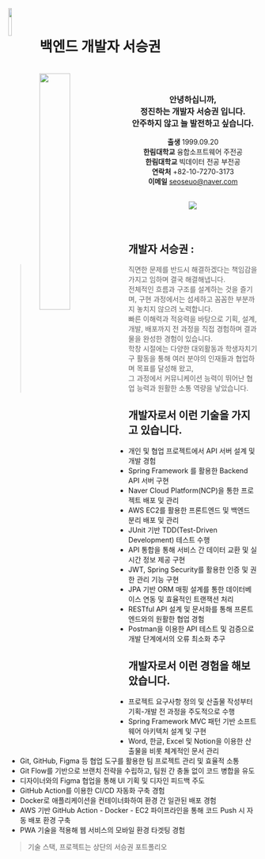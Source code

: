 <img align="left" style="width:12%;" src="https://github.com/user-attachments/assets/41ea3524-de70-4cb5-b185-693498f08c1b"/>



<br>
<h1>백엔드 개발자 서승권</h1>

<br>

<img align="left" style="width:35%;" src="https://github.com/user-attachments/assets/55f3b6c5-c163-429a-9616-436929ffb04f"/>

<div align="center">
<br>
    
### 안녕하십니까,<br>정진하는 개발자 서승권 입니다.<br>안주하지 않고 늘 발전하고 싶습니다.
**출생** 1999.09.20 <br>
**한림대학교** 융합소프트웨어 주전공 <br>
**한림대학교** 빅데이터 전공 부전공 <br>
**연락처** +82-10-7270-3173 <br>
**이메일** seoseuo@naver.com <br><br>

<a href="https://chivalrous-saffron-326.notion.site/seuo-portfolio?pvs=4" target="_blank">
    <img src="https://img.shields.io/badge/서승권 포트폴리오-E6E6E6?style=for-the-badge&logo=Bun&logoColor=gray" />
</a><br>


</div>
<br>
<br>

## 개발자 서승권 :

> 직면한 문제를 반드시 해결하겠다는 책임감을 가지고 임하며 결국 해결해냅니다.<br>
전체적인 흐름과 구조를 설계하는 것을 즐기며, 구현 과정에서는 섬세하고 꼼꼼한 부분까지 놓치지 않으려 노력합니다.<br>
빠른 이해력과 적응력을 바탕으로 기획, 설계, 개발, 배포까지 전 과정을 직접 경험하며 결과물을 완성한 경험이 있습니다.<br>
학창 시절에는 다양한 대외활동과 학생자치기구 활동을 통해 여러 분야의 인재들과 협업하며 목표를 달성해 왔고,<br>
그 과정에서 커뮤니케이션 능력이 뛰어난 협업 능력과 원활한 소통 역량을 낳았습니다.
>

## 개발자로서 이런 기술을 가지고 있습니다.

- 개인 및 협업 프로젝트에서 API 서버 설계 및 개발 경험
- Spring Framework 를 활용한 Backend API 서버 구현
- Naver Cloud Platform(NCP)을 통한 프로젝트 배포 및 관리
- AWS EC2를 활용한 프론트엔드 및 백엔드 분리 배포 및 관리
- JUnit 기반 TDD(Test-Driven Development) 테스트 수행
- API 통합을 통해 서비스 간 데이터 교환 및 실시간 정보 제공 구현
- JWT, Spring Security를 활용한 인증 및 권한 관리 기능 구현
- JPA 기반 ORM 매핑 설계를 통한 데이터베이스 연동 및 효율적인 트랜잭션 처리
- RESTful API 설계 및 문서화를 통해 프론트엔드와의 원활한 협업 경험
- Postman을 이용한 API 테스트 및 검증으로 개발 단계에서의 오류 최소화 추구

## 개발자로서 이런 경험을 해보았습니다.

- 프로젝트 요구사항 정의 및 산출물 작성부터 기획-개발 전 과정을 주도적으로 수행
- Spring Framework MVC 패턴 기반 소프트웨어 아키텍처 설계 및 구현
- Word, 한글, Excel 및 Notion을 이용한 산출물을 비롯 체계적인 문서 관리
- Git, GitHub, Figma 등 협업 도구를 활용한 팀 프로젝트 관리 및 효율적 소통
- Git Flow를 기반으로 브랜치 전략을 수립하고, 팀원 간 충돌 없이 코드 병합을 유도
- 디자이너와의 Figma 협업을 통해 UI 기획 및 디자인 피드백 주도
- GitHub Action를 이용한 CI/CD 자동화 구축 경험
- Docker로 애플리케이션을 컨테이너화하여 환경 간 일관된 배포 경험
- AWS 기반 GitHub Action - Docker - EC2 파이프라인을 통해 코드 Push 시 자동 배포 환경 구축
- PWA 기술을 적용해 웹 서비스의 모바일 환경 타겟팅 경험

> 기술 스택, 프로젝트는 상단의 서승권 포트폴리오

